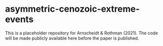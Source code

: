 # asymmetric-cenozoic-extreme-events

This is a placeholder repository for Arnscheidt & Rothman (2021). The code will be made publicly available here before the paper is published.
